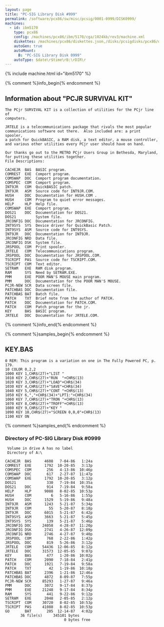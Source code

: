 ```yaml
---
layout: page
title: "PC-SIG Library Disk #999"
permalink: /software/pcx86/sw/misc/pcsig/0001-0999/DISK0999/
machines:
  - id: ibm5170
    type: pcx86
    config: /machines/pcx86/ibm/5170/cga/1024kb/rev3/machine.xml
    diskettes: /machines/pcx86/diskettes.json,/disks/pcsigdisks/pcx86/diskettes.json
    autoGen: true
    autoMount:
      B: "PC-SIG Library Disk 0999"
    autoType: $date\r$time\rB:\rDIR\r
---
```


{% include machine.html id="ibm5170" %}

{% comment %}info_begin{% endcomment %}

## Information about "PCJR SURVIVAL KIT"

    The PCjr SURVIVAL KIT is a collection of utilities for the PCjr line of
    computers.
    
    JRTELE is a telecommunications package that rivals the most popular
    communications software out there.  Also included are: a print spooler,
    a patch for QuickBASIC, a RAM disk, a text editor, a mouse controller,
    and various other utilities every PCjr user should have on hand.
    
    Our thanks go out to the METRO PCjr Users Group in Bethesda, Maryland,
    for putting these utilities together.
    File Descriptions:
    
    CACHEJR  BAS  BASIC program.
    COMREST  EXE  Comport program.
    COMSWAP  DOC  Comport program documentation.
    COMSPEC  COM  Comport program.
    INT9JR   COM  QuickBASIC patch.
    INT9JR   ASM  Source code for INT9JR.COM.
    HUSH     DOC  Documentation for HUSH.COM .
    HUSH     COM  Program to quiet error messages.
    HELP     HLP  Help file.
    COMSWAP  EXE  Comport program.
    DOS21    DOC  Documentation for DOS21.
    DOS21         System file.
    JRCONFIG DOC  Documentation for JRCONFIG.
    INT9SYS  SYS  Device driver for QuickBasic Patch.
    INT9SYS  ASM  Source code for INT9SYS.
    INT9JR   DOC  Documentation for INT9JR.
    JRCONFIG NRD  Data file.
    JRCONFIG DSK  System file.
    JRSPOOL  COM  Print spooler.
    JRTELE   COM  Telecommunications program.
    JRSPOOL  DOC  Documentation for JRSPOOL.COM.
    TSCRIPT  PAS  Source code for TSCRIPT.COM.
    TSCRIPT  COM  Text editor.
    SETRAM   EXE  RAM disk program.
    RAM      SYS  Need by SETRAM.EXE.
    PMM      EXE  POOR MAN'S MOUSE main program.
    PMM      DOC  Documentation for the POOR MAN'S MOUSE.
    PCJR-NEW SCR  Data screen file.
    PATCHBAS DOC  Documentation file.
    PATCHBAS BAT  Batch file.
    PATCH    TXT  Brief note from the author of PATCH.
    PATCH    DOC  Documentation for PATCH.COM.
    PATCH    COM  Patch program for the jr.
    KEY      BAS  BASIC program.
    JRTELE   DOC  Documentation for JRTELE.COM.
{% comment %}info_end{% endcomment %}

{% comment %}samples_begin{% endcomment %}

## KEY.BAS

```bas
0 REM: This program is a variation on one in The Fully Powered PC, p. 179.
10 COLOR 0,2,2
1000 KEY 1,CHR$(27)+"LIST "
1010 KEY 2,CHR$(27)+"RUN  "+CHR$(13)
1020 KEY 3,CHR$(27)+"LOAD"+CHR$(34)
1030 KEY 4,CHR$(27)+"SAVE"+CHR$(34)
1040 KEY 5,CHR$(27)+"CONT "+CHR$(13)
1050 KEY 6,","+CHR$(34)+"LPT1:"+CHR$(34)
1060 KEY 7,CHR$(27)+"TRON "+CHR$(13)
1070 KEY 8,CHR$(27)+"TROFF"+CHR$(13)
1080 KEY 9,CHR$(27)+"KEY "
1090 KEY 10,CHR$(27)+"SCREEN 0,0,0"+CHR$(13)
1100 KEY ON
```

{% comment %}samples_end{% endcomment %}

### Directory of PC-SIG Library Disk #0999

     Volume in drive A has no label
     Directory of A:\

    CACHEJR  BAS      4608   7-04-86   1:24a
    COMREST  EXE      1792  10-20-85   3:13p
    COMSPEC  COM       256   4-13-86  10:46p
    COMSWAP  DOC       617   2-27-87  11:47p
    COMSWAP  EXE      1792  10-20-85   3:12p
    DOS21              330   7-19-84  10:35a
    DOS21    DOC       914   7-19-84   9:58a
    HELP     HLP      9088   8-02-85  10:53p
    HUSH     COM         6   5-16-86   1:55p
    HUSH     DOC      1529   5-19-86   9:48a
    INT9JR   ASM      1243   5-21-87   5:34p
    INT9JR   COM        55   5-20-87   8:18p
    INT9JR   DOC      6015   5-21-87   6:42p
    INT9SYS  ASM      3663   5-21-87   5:45p
    INT9SYS  SYS       139   5-21-87   5:46p
    JRCONFIG DOC     24058   4-28-87  11:20p
    JRCONFIG DSK      2741   4-26-87  12:09p
    JRCONFIG NRD      2746   4-27-87   9:40p
    JRSPOOL  COM       768   2-22-86   1:42p
    JRSPOOL  DOC       819   5-26-86   3:12p
    JRTELE   COM     54436  12-06-85   8:12p
    JRTELE   DOC     31573  12-05-85   9:07p
    KEY      BAS       477   1-20-86  10:02p
    PATCH    COM      2090   7-18-84   2:41p
    PATCH    DOC      1921   7-19-84   9:58a
    PATCH    TXT        42   1-19-86  10:18p
    PATCHBAS BAT      2396   1-21-86  12:46a
    PATCHBAS DOC      4872   8-09-87   7:55p
    PCJR-NEW SCR     85293   1-27-87   9:46a
    PMM      DOC      3072   9-17-84   8:37p
    PMM      EXE     21248   9-17-84   8:34p
    RAM      SYS       441   9-22-86   9:12p
    SETRAM   EXE      2048   2-05-85   2:12p
    TSCRIPT  COM     30720   8-02-85  10:53p
    TSCRIPT  PAS     41088   8-02-85  10:53p
    GO       BAT       205  12-14-87   4:02p
           36 file(s)     345101 bytes
                               0 bytes free
